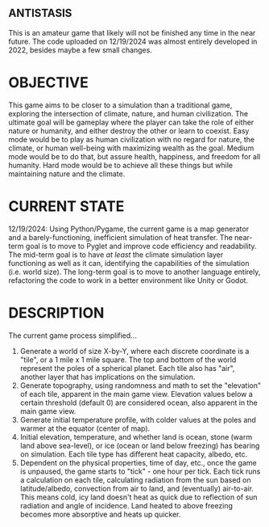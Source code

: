 ## ANTISTASIS
This is an amateur game that likely will not be finished any time in the near future.
The code uploaded on 12/19/2024 was almost entirely developed in 2022, besides maybe a few small changes.

# OBJECTIVE
This game aims to be closer to a simulation than a traditional game, exploring the intersection of climate, nature, and human civilization.
The ultimate goal will be gameplay where the player can take the role of either nature or humanity, and either destroy the other or learn to coexist.
Easy mode would be to play as human civilization with no regard for nature, the climate, or human well-being with maximizing wealth as the goal.
Medium mode would be to do that, but assure health, happiness, and freedom for all humanity.
Hard mode would be to achieve all these things but while maintaining nature and the climate.

# CURRENT STATE
12/19/2024:
Using Python/Pygame, the current game is a map generator and a barely-functioning, inefficient simulation of heat transfer.
The near-term goal is to move to Pyglet and improve code efficiency and readability. 
The mid-term goal is to have *at least* the climate simulation layer functioning as well as it can, identifying the capabilities of the simulation (i.e. world size).
The long-term goal is to move to another language entirely, refactoring the code to work in a better environment like Unity or Godot.

# DESCRIPTION
The current game process simplified...
1. Generate a world of size X-by-Y, where each discrete coordinate is a "tile", or a 1 mile x 1 mile square.
   The top and bottom of the world represent the poles of a spherical planet. Each tile also has "air", another layer that has implications on the simulation.
3. Generate topography, using randomness and math to set the "elevation" of each tile, apparent in the main game view.
   Elevation values below a certain threshold (default 0) are considered ocean, also apparent in the main game view.
4. Generate initial temperature profile, with colder values at the poles and warmer at the equator (center of map).
5. Initial elevation, temperature, and whether land is ocean, stone (warm land above sea-level), or ice (ocean or land below freezing) has bearing on simulation.
   Each tile type has different heat capacity, albedo, etc.
6. Dependent on the physical properties, time of day, etc., once the game is unpaused, the game starts to "tick" - one hour per tick.
   Each tick runs a calculation on each tile, calculating radiation from the sun based on latitude/albedo, convection from air to land, and (eventually) air-to-air.
   This means cold, icy land doesn't heat as quick due to reflection of sun radiation and angle of incidence.
   Land heated to above freezing becomes more absorptive and heats up quicker.
